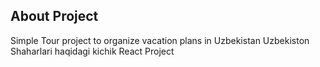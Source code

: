 ## About Project

Simple Tour project to organize vacation plans in Uzbekistan
Uzbekiston Shaharlari haqidagi kichik React Project
